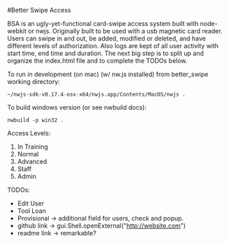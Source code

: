 #Better Swipe Access

BSA is an ugly-yet-functional card-swipe access system built with node-webkit or nwjs. Originally built to be used with a usb magnetic card reader. Users can swipe in and out, be added, modified or deleted, and have different levels of authorization. Also logs are kept of all user activity with start time, end time and duration. The next big step is to split up and organize the index.html file and to complete the TODOs below.    

To run in development (on mac) (w/ nw.js installed) from better_swipe working directory:

    ~/nwjs-sdk-v0.17.4-osx-x64/nwjs.app/Contents/MacOS/nwjs .

To build windows version (or see nwbuild docs):

    nwbuild -p win32 .

Access Levels:
 1. In Training
 2. Normal
 3. Advanced
 4. Staff
 5. Admin

TODOs:
- Edit User
- Tool Loan
- Provisional -> additional field for users, check and popup.
- github link ->     gui.Shell.openExternal("http://website.com")
- readme link -> remarkable?
